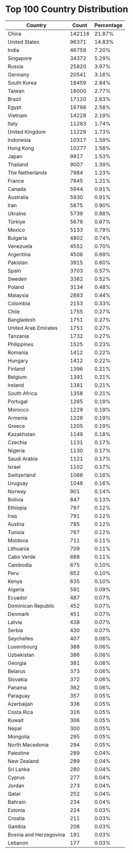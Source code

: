# Top 100 Country Distribution
| Country | Count | Percentage |
|----|----|----|
| China | 142116 | 21.87% |
| United States | 96371 | 14.83% |
| India | 46759 | 7.20% |
| Singapore | 34372 | 5.29% |
| Russia | 25820 | 3.97% |
| Germany | 20541 | 3.16% |
| South Korea | 18459 | 2.84% |
| Taiwan | 18000 | 2.77% |
| Brazil | 17120 | 2.63% |
| Egypt | 16798 | 2.58% |
| Vietnam | 14228 | 2.19% |
| Italy | 11283 | 1.74% |
| United Kingdom | 11229 | 1.73% |
| Indonesia | 10317 | 1.59% |
| Hong Kong | 10277 | 1.58% |
| Japan | 9917 | 1.53% |
| Thailand | 9007 | 1.39% |
| The Netherlands | 7984 | 1.23% |
| France | 7845 | 1.21% |
| Canada | 5944 | 0.91% |
| Australia | 5930 | 0.91% |
| Iran | 5875 | 0.90% |
| Ukraine | 5739 | 0.88% |
| Türkiye | 5676 | 0.87% |
| Mexico | 5133 | 0.79% |
| Bulgaria | 4802 | 0.74% |
| Venezuela | 4552 | 0.70% |
| Argentina | 4506 | 0.69% |
| Pakistan | 3915 | 0.60% |
| Spain | 3703 | 0.57% |
| Sweden | 3362 | 0.52% |
| Poland | 3134 | 0.48% |
| Malaysia | 2883 | 0.44% |
| Colombia | 2153 | 0.33% |
| Chile | 1755 | 0.27% |
| Bangladesh | 1751 | 0.27% |
| United Arab Emirates | 1751 | 0.27% |
| Tanzania | 1732 | 0.27% |
| Philippines | 1525 | 0.23% |
| Romania | 1412 | 0.22% |
| Hungary | 1412 | 0.22% |
| Finland | 1396 | 0.21% |
| Belgium | 1391 | 0.21% |
| Ireland | 1381 | 0.21% |
| South Africa | 1358 | 0.21% |
| Portugal | 1265 | 0.19% |
| Morocco | 1229 | 0.19% |
| Armenia | 1226 | 0.19% |
| Greece | 1205 | 0.19% |
| Kazakhstan | 1149 | 0.18% |
| Czechia | 1131 | 0.17% |
| Nigeria | 1130 | 0.17% |
| Saudi Arabia | 1121 | 0.17% |
| Israel | 1102 | 0.17% |
| Switzerland | 1066 | 0.16% |
| Uruguay | 1048 | 0.16% |
| Norway | 901 | 0.14% |
| Bolivia | 847 | 0.13% |
| Ethiopia | 797 | 0.12% |
| Iraq | 791 | 0.12% |
| Austria | 785 | 0.12% |
| Tunisia | 767 | 0.12% |
| Moldova | 711 | 0.11% |
| Lithuania | 709 | 0.11% |
| Cabo Verde | 688 | 0.11% |
| Cambodia | 675 | 0.10% |
| Peru | 652 | 0.10% |
| Kenya | 635 | 0.10% |
| Algeria | 591 | 0.09% |
| Ecuador | 487 | 0.07% |
| Dominican Republic | 452 | 0.07% |
| Denmark | 451 | 0.07% |
| Latvia | 438 | 0.07% |
| Serbia | 430 | 0.07% |
| Seychelles | 407 | 0.06% |
| Luxembourg | 388 | 0.06% |
| Uzbekistan | 386 | 0.06% |
| Georgia | 381 | 0.06% |
| Belarus | 373 | 0.06% |
| Slovakia | 372 | 0.06% |
| Panama | 362 | 0.06% |
| Paraguay | 357 | 0.05% |
| Azerbaijan | 336 | 0.05% |
| Costa Rica | 316 | 0.05% |
| Kuwait | 306 | 0.05% |
| Nepal | 300 | 0.05% |
| Mongolia | 295 | 0.05% |
| North Macedonia | 294 | 0.05% |
| Palestine | 289 | 0.04% |
| New Zealand | 289 | 0.04% |
| Sri Lanka | 280 | 0.04% |
| Cyprus | 277 | 0.04% |
| Jordan | 273 | 0.04% |
| Qatar | 252 | 0.04% |
| Bahrain | 234 | 0.04% |
| Estonia | 224 | 0.03% |
| Croatia | 211 | 0.03% |
| Gambia | 208 | 0.03% |
| Bosnia and Herzegovina | 191 | 0.03% |
| Lebanon | 177 | 0.03% |
